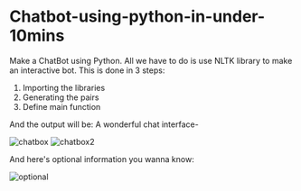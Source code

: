 # Chatbot-using-python-in-under-10mins
Make a ChatBot using Python. All we have to do is use NLTK library to make an interactive bot.
This is done in 3 steps:
1. Importing the libraries
2. Generating the pairs
3. Define main function

And the output will be:
A wonderful chat interface-

![chatbox]()
![chatbox2]()

And here's optional information you wanna know:

![optional]()
